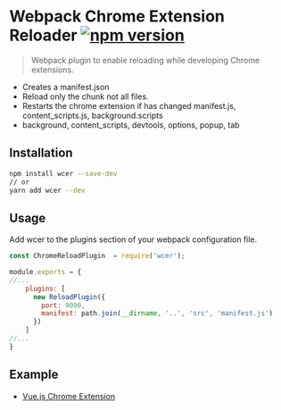 # Webpack Chrome Extension Reloader [![npm version](https://badge.fury.io/js/wcer.svg)](https://badge.fury.io/js/wcer) 
> Webpack plugin to enable reloading while developing Chrome extensions.

+ Creates a manifest.json
+ Reload only the chunk not all files.
+ Restarts the chrome extension if has changed manifest.js, content_scripts.js, background.scripts
+ background, content_scripts, devtools, options, popup, tab

## Installation

```bash
npm install wcer --save-dev
// or
yarn add wcer --dev
```
## Usage
Add wcer to the plugins section of your webpack configuration file.
```js
const ChromeReloadPlugin  = require('wcer');

module.exports = {
//...
    plugins: [
      new ReloadPlugin({
        port: 9090,
        manifest: path.join(__dirname, '..', 'src', 'manifest.js')
      })
    ] 
//...
}
```
## Example
 + [Vue.js Chrome Extension](https://github.com/YuraDev/vue-chrome-extension-template)